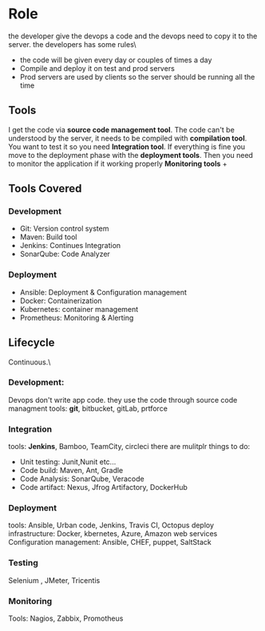 # Role
the developer give the devops a code and the devops need to copy it to the server. the developers has some rules\
+ the code will be given every day or couples of times a day
+ Compile and deploy it on test and prod servers
+ Prod servers are used by clients so the server should be running all the time

## Tools
I get the code via **source code management tool**. The code can't be understood by the server, it needs to be compiled with **compilation tool**. You want to test it so you need **Integration tool**.
If everything is fine you move to the deployment phase with the **deployment tools**. Then you need to monitor the application if it working properly **Monitoring tools**
 + 

## Tools Covered
### Development
+ Git: Version control system
+ Maven: Build tool
+ Jenkins: Continues Integration
+ SonarQube: Code Analyzer
### Deployment
+ Ansible: Deployment & Configuration management
+ Docker: Containerization
+ Kubernetes: container management
+ Prometheus: Monitoring & Alerting

## Lifecycle
Continuous.\
### Development: 
Devops don't write app code. they use the code through source code managment tools: **git**, bitbucket, gitLab, prtforce
### Integration 
tools: **Jenkins**, Bamboo, TeamCity, circleci
there are mulitplr things to do:
+ Unit testing: Junit,Nunit etc...
+ Code build: Maven, Ant, Gradle
+ Code Analysis: SonarQube, Veracode
+ Code artifact: Nexus, Jfrog Artifactory, DockerHub
### Deployment
tools: Ansible, Urban code, Jenkins, Travis CI, Octopus deploy
infrastructure: Docker, kbernetes, Azure, Amazon web services
Configuration management: Ansible, CHEF, puppet, SaltStack
### Testing
Selenium , JMeter, Tricentis
### Monitoring
Tools: Nagios, Zabbix, Promotheus
